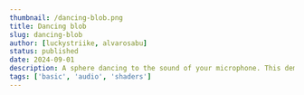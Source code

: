```yaml
---
thumbnail: /dancing-blob.png
title: Dancing blob
slug: dancing-blob
author: [luckystriike, alvarosabu]
status: published
date: 2024-09-01
description: A sphere dancing to the sound of your microphone. This demo utilizes your microphone, so please ensure that you allow access.
tags: ['basic', 'audio', 'shaders']
---
```


